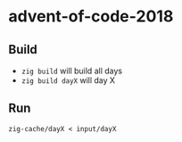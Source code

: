 # advent-of-code-2018

## Build

* `zig build` will build all days
* `zig build dayX` will day X

## Run

`zig-cache/dayX < input/dayX`
